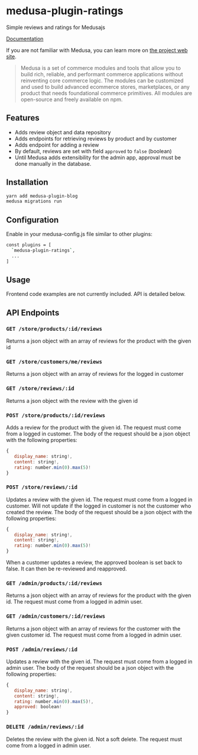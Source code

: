 # medusa-plugin-ratings

Simple reviews and ratings for Medusajs

[Documentation](https://pevey.com/medusa-plugin-ratings)

If you are not familiar with Medusa, you can learn more on [the project web site](https://www.medusajs.com/).

> Medusa is a set of commerce modules and tools that allow you to build rich, reliable, and performant commerce applications without reinventing core commerce logic. The modules can be customized and used to build advanced ecommerce stores, marketplaces, or any product that needs foundational commerce primitives. All modules are open-source and freely available on npm.

## Features

- Adds review object and data repository
- Adds endpoints for retrieving reviews by product and by customer
- Adds endpoint for adding a review
- By default, reviews are set with field `approved` to `false` (boolean)
- Until Medusa adds extensibility for the admin app, approval must be done manually in the database.

## Installation

```bash
yarn add medusa-plugin-blog
medusa migrations run
```

## Configuration

Enable in your medusa-config.js file similar to other plugins:

```bash
const plugins = [
  `medusa-plugin-ratings`,
  ...
]
```

## Usage

Frontend code examples are not currently included.  API is detailed below.  

## API Endpoints

### `GET /store/products/:id/reviews`
Returns a json object with an array of reviews for the product with the given id

### `GET /store/customers/me/reviews`
Returns a json object with an array of reviews for the logged in customer

### `GET /store/reviews/:id`
Returns a json object with the review with the given id

### `POST /store/products/:id/reviews`
Adds a review for the product with the given id. The request must come from a logged in customer. The body of the request should be a json object with the following properties:

```js
{
   display_name: string!,
   content: string!,
   rating: number.min(0).max(5)!
}
```

### `POST /store/reviews/:id`
Updates a review with the given id. The request must come from a logged in customer. Will not update if the logged in customer is not the customer who created the review. The body of the request should be a json object with the following properties:

```js
{
   display_name: string!,
   content: string!,
   rating: number.min(0).max(5)!
}
```

When a customer updates a review, the approved boolean is set back to false.  It can then be re-reviewed and reapproved.

### `GET /admin/products/:id/reviews`
Returns a json object with an array of reviews for the product with the given id.  The request must come from a logged in admin user.

### `GET /admin/customers/:id/reviews`
Returns a json object with an array of reviews for the customer with the given customer id.  The request must come from a logged in admin user.

### `POST /admin/reviews/:id`
Updates a review with the given id. The request must come from a logged in admin user.  The body of the request should be a json object with the following properties:

```js
{
   display_name: string!,
   content: string!,
   rating: number.min(0).max(5)!,
   approved: boolean!
}
```

### `DELETE /admin/reviews/:id`
Deletes the review with the given id. Not a soft delete. The request must come from a logged in admin user.
